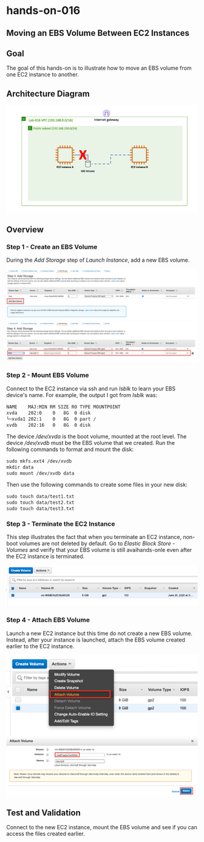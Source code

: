 # hands-on-016

## Moving an EBS Volume Between EC2 Instances



## Goal
The goal of this hands-on is to illustrate how to move an EBS volume from one EC2 instance to another.

## Architecture Diagram
![hands-on-016-arch-01](images/hands-on-016-arch-01.png)

## Overview

### Step 1 - Create an EBS Volume

During the *Add Storage* step of *Launch Instance*, add a new EBS volume.

![hands-on-016-scrn-01](images/hands-on-016-scrn-01.png)
![hands-on-016-scrn-02](images/hands-on-016-scrn-02.png)

### Step 2 - Mount EBS Volume

Connect to the EC2 instance via ssh and run *lsblk* to learn your EBS device's name. For example, the output I got from *lsblk* was:

```
NAME    MAJ:MIN RM SIZE RO TYPE MOUNTPOINT
xvda    202:0    0   8G  0 disk
└─xvda1 202:1    0   8G  0 part /
xvdb    202:16   0   8G  0 disk
```

The device */dev/xvda* is the boot volume, mounted at the root level. The device */dev/xvdb* must be the EBS volume that we created. Run the following commands to format and mount the disk:

```
sudo mkfs.ext4 /dev/xvdb
mkdir data
sudo mount /dev/xvdb data
```

Then use the following commands to create some files in your new disk:

```
sudo touch data/test1.txt
sudo touch data/test2.txt
sudo touch data/test3.txt
```

### Step 3 - Terminate the EC2 Instance

This step illustrates the fact that when you terminate an EC2 instance, non-boot volumes are not deleted by default. Go to *Elastic Block Store - Volumes* and verify that your EBS volume is still avaihands-onle even after the EC2 instance is terminated.

![hands-on-016-scrn-03](images/hands-on-016-scrn-03.png)

### Step 4 - Attach EBS Volume

Launch a new EC2 instance but this time do not create a new EBS volume. Instead, after your instance is launched, attach the EBS volume created earlier to the EC2 instance.

![hands-on-016-scrn-04](images/hands-on-016-scrn-04.png)
![hands-on-016-scrn-05](images/hands-on-016-scrn-05.png)

## Test and Validation

Connect to the new EC2 instance, mount the EBS volume and see if you can access the files created earlier.

